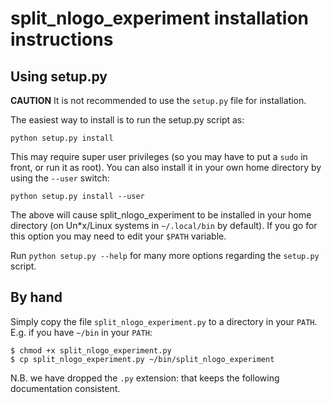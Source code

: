 # split_nlogo_experiment installation instructions

## Using setup.py

**CAUTION** It is not recommended to use the `setup.py` file for installation.

The easiest way to install is to run the setup.py script as:

    python setup.py install

This may require super user privileges (so you may have to put a `sudo` in 
front, or run it as root). You can also install it in your own home directory 
by using the `--user` switch:

    python setup.py install --user

The above will cause split_nlogo_experiment to be installed in your home 
directory (on Un\*x/Linux systems in `~/.local/bin` by default). If you go for 
this option you may need to edit your `$PATH` variable.

Run `python setup.py --help` for many more options regarding the `setup.py` 
script.


## By hand

Simply copy the file `split_nlogo_experiment.py` to a directory in your
`PATH`. E.g. if you have `~/bin` in your `PATH`:
```
$ chmod +x split_nlogo_experiment.py
$ cp split_nlogo_experiment.py ~/bin/split_nlogo_experiment
```

N.B. we have dropped the `.py` extension: that keeps the following
documentation consistent.
